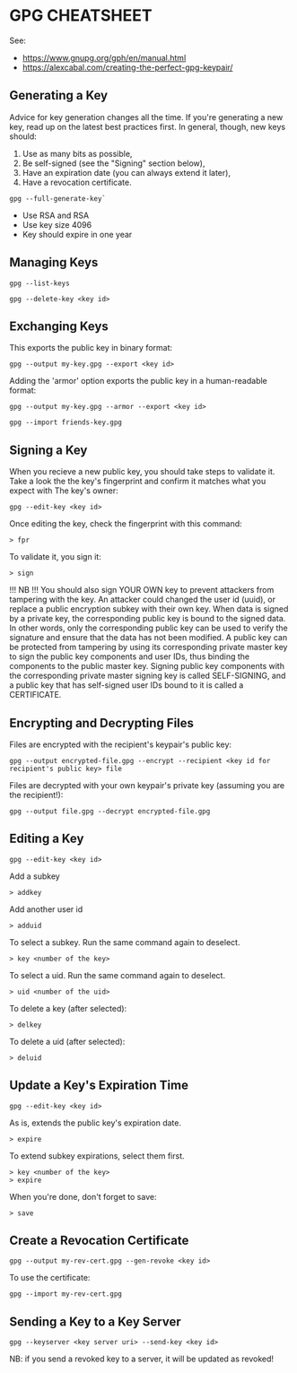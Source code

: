GPG CHEATSHEET
==============

See: 
* https://www.gnupg.org/gph/en/manual.html
* https://alexcabal.com/creating-the-perfect-gpg-keypair/


Generating a Key
----------------

Advice for key generation changes all the time. If you're generating a new key, read up on 
the latest best practices first. In general, though, new keys should:

1. Use as many bits as possible,
2. Be self-signed (see the "Signing" section below),
3. Have an expiration date (you can always extend it later),
4. Have a revocation certificate.

```
gpg --full-generate-key`
```
* Use RSA and RSA
* Use key size 4096
* Key should expire in one year


Managing Keys
-------------

`gpg --list-keys`

`gpg --delete-key <key id>`


Exchanging Keys
---------------

This exports the public key in binary format:

`gpg --output my-key.gpg --export <key id>`

Adding the 'armor' option exports the public key in a human-readable format:

`gpg --output my-key.gpg --armor --export <key id>`

`gpg --import friends-key.gpg`


Signing a Key
-------------

When you recieve a new public key, you should take steps to validate it.
Take a look the the key's fingerprint and confirm it matches what you expect with
The key's owner:

`gpg --edit-key <key id>`

Once editing the key, check the fingerprint with this command:

`> fpr`

To validate it, you sign it:

`> sign`

!!! NB !!!
You should also sign YOUR OWN key to prevent attackers from tampering with the key. An attacker
could changed the user id (uuid), or replace a public encryption subkey with their own key. When
data is signed by a private key, the corresponding public key is bound to the signed data. In other
words, only the corresponding public key can be used to verify the signature and ensure that the
data has not been modified. A public key can be protected from tampering by using its corresponding
private master key to sign the public key components and user IDs, thus binding the components to
the public master key. Signing public key components with the corresponding private master signing 
key is called SELF-SIGNING, and a public key that has self-signed user IDs bound to it is called
a CERTIFICATE.


Encrypting and Decrypting Files
-------------------------------

Files are encrypted with the recipient's keypair's public key:

`gpg --output encrypted-file.gpg --encrypt --recipient <key id for recipient's public key> file`

Files are decrypted with your own keypair's private key (assuming you are the recipient!):

`gpg --output file.gpg --decrypt encrypted-file.gpg`


Editing a Key
------------

`gpg --edit-key <key id>`

Add a subkey

`> addkey`

Add another user id

`> adduid`

To select a subkey. Run the same command again to deselect.

`> key <number of the key>`

To select a uid. Run the same command again to deselect.

`> uid <number of the uid>`

To delete a key (after selected):

`> delkey`

To delete a uid (after selected):

`> deluid`


Update a Key's Expiration Time
------------------------------

`gpg --edit-key <key id>`

As is, extends the public key's expiration date.

`> expire`

To extend subkey expirations, select them first.

```
> key <number of the key>
> expire
```

When you're done, don't forget to save:

```
> save
```

Create a Revocation Certificate
-------------------------------

`gpg --output my-rev-cert.gpg --gen-revoke <key id>`

To use the certificate:

`gpg --import my-rev-cert.gpg`


Sending a Key to a Key Server
-----------------------------

`gpg --keyserver <key server uri> --send-key <key id>`

NB: if you send a revoked key to a server, it will be updated as revoked!

